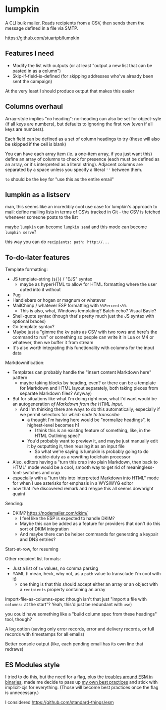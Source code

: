 # lumpkin

A CLI bulk mailer. Reads recipients from a CSV, then sends them the message defined in a file via SMTP.

https://github.com/stuartpb/lumpkin

## Features I need

- Modify the list with outputs (or at least "output a new list that can be pasted in as a column")
- Skip-if-field-is-defined (for skipping addresses who've already been sent the campaign)

At the very least I should produce output that makes this easier

## Columns overhaul

Array-style implies "no heading": no-heading can also be set for object-syle (if all keys are numbers), but defaults to ignoring the first row (even if all keys are numbers).

Each field can be defined as a set of column headings to try (these will also be skipped if the cell is blank)

You can have each array item (ie. a one-item array, if you just want this) define an array of columns to check for presence (each must be defined as an array, or it's interpreted as a literal string). Adjacent columns are separated by a space unless you specify a literal `''` between them.

`to` should be the key for "use this as the entire email"

## lumpkin as a listserv

man, this seems like an incredibly cool use case for lumpkin's approach to mail: define mailing lists in terms of CSVs tracked in Git - the CSV is fetched whenever someone posts to the list

maybe `lumpkin` can become `lumpkin send` and this mode can become `lumpkin serve`?

this way you can do `recipients: path: http://...`

## To-do-later features

Template formatting:

- JS template-string (`${}`) / "EJS" syntax
  - maybe as hyperHTML to allow for HTML formatting where the user opted into it without
- Pug
- Handlebars or hogan or magnum or whatever
- MailChimp / whatever ESP formatting with `%%Percents%%`
  - This is also, what, Windows templating? Batch echo? Visual Basic?
- Shell-quote syntax (though that's pretty much just the JS syntax with optional braces)
- Go template syntax?
- Maybe just a "gimme the kv pairs as CSV with two rows and here's the command to run" or something so people can write it in Lua or M4 or whatever, then we buffer it from stream
- It's also worth integrating this functionality with columns for the input data

Markdownification:

- Templates can probably handle the "insert content Markdown here" pattern
  - maybe taking blocks by heading, even? or there can be a template for Markdown and HTML layout separately, both taking pieces from separate Markdown files? Anyway)
- But for situations like what I'm doing right now, what I'd want would be an autogeneration *of Markdown from the HTML input*.
  - And I'm thinking there are ways to do this automatically, especially if we permit selectors for *which node to transcribe*
    - a thought I'm having here would be "normalize headings", ie highest-level becomes h1
      - I think this is an existing feature of something, like, in the HTML Outlining spec?
    - You'd probably want to preview it, and maybe just manually edit it by outputting it, then reusing it as an input file
      - So what we're saying is lumpkin is probably going to do double-duty as a rewriting toolchain processor
- Also, editors having a "turn this crap into plain Markdown, then back to HTML" mode would be a cool, smooth way to get rid of meaningless-font-switches and crap
 - especially with a "turn this into interpreted Markdown into HTML" mode for when I use asterisks for emphasis in a WYSIWYG editor
 - now that I've discovered remark and rehype this all seems downright quaint

Sending:

- DKIM? https://nodemailer.com/dkim/
  - I feel like the ESP is expected to handle DKIM?
  - Maybe this can be added as a feature for providers that don't do this sort of DKIM integration
  - And maybe there can be helper commands for generating a keypair and DNS entries?

Start-at-row, for resuming

Other recipient list formats:

- Just a list of `to` values, no comma parsing
- YAML (I mean, heck, why not, as a `path` value to transclude I'm cool with it)
  - one thing is that this should accept either an array or an object with a `recipients` property containing an array

Import-file-as-columns-spec (though isn't that just "import a file with `columns:` at the start"? Yeah, this'd just be redundant with `use`)

you could have something like a "build column spec from these headings" tool, though?

A log option (saving only error records, error and delivery records, or full records with timestamps for all emails)

Better console output (like, each pending email has its own line that redraws)

## ES Modules style

I tried to do this, but the need for a flag, plus the [troubles around ESM in binaries](https://github.com/nodejs/modules/issues/152), made me decide to pass up [my own best practices](594f5a88-fda2-4a09-aebf-066c7f0a3ff0.md) and stick with implicit-cjs for everything. (Those will become best practices once the flag is unnecessary.)

I considered https://github.com/standard-things/esm
